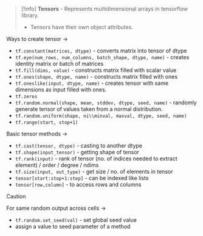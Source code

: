 > [!info] 
> **Tensors** - Represents multidimensional arrays in tensorflow library. 
> - Tensors have their own object attributes.

Ways to create tensor ->
- `tf.constant(matrices, dtype)` - converts matrix into tensor of dtype
- `tf.eye(num_rows, num_columns, batch_shape, dtype, name)` - creates identity matrix or batch of matrices
- `tf.fill(dims, value)` - constructs matrix filled with scalar value
- `tf.ones(shape, dtype, name)` - constructs matrix filled with ones
- `tf.oneslike(input, dtype, name)` - creates tensor with same dimensions as input filled with ones.
- `tf.zeros`
- `tf.random.normal(shape, mean, stddev, dtype, seed, name)` - randomly generate tensor of values taken from a normal distribution.
- `tf.random.uniform(shape, ni\\minval, maxval, dtype, seed, name)`
- `tf.range(start, stop+1)`

Basic tensor methods ->
- `tf.cast(tensor, dtype)` - casting to another dtype
- `tf.shape(input_tensor)` - getting shape of tensor
- `tf.rank(input)` - rank of tensor (no. of indices needed to extract element) / order / degree / ndims
- `tf.size(input, out_type)` - get size / no. of elements in tensor
- `tensor[start:stop+1:step]` - can be indexed like lists
- `tensor[row,column]` - to access rows and columns

> [!caution] 
> For same random output across cells ->
> - `tf.random.set_seed(val)` - set global seed value 
> - assign a value to seed parameter of a method